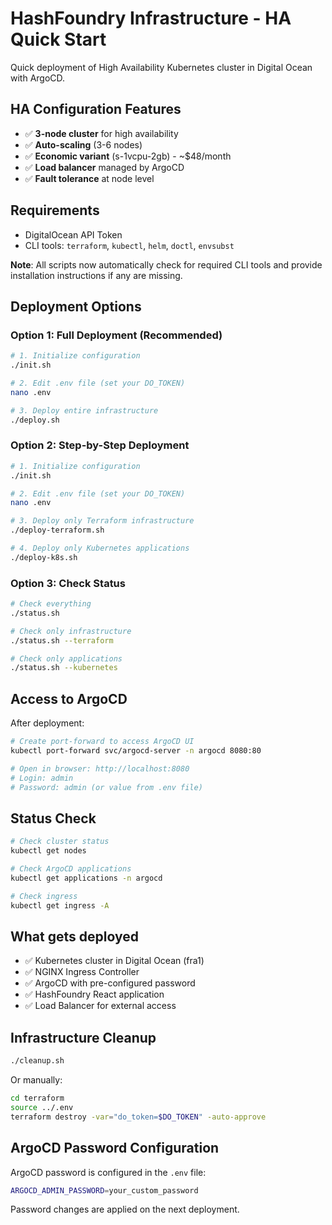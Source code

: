 # HashFoundry Infrastructure - HA Quick Start

Quick deployment of High Availability Kubernetes cluster in Digital Ocean with ArgoCD.

## HA Configuration Features

- ✅ **3-node cluster** for high availability
- ✅ **Auto-scaling** (3-6 nodes)
- ✅ **Economic variant** (s-1vcpu-2gb) - ~$48/month
- ✅ **Load balancer** managed by ArgoCD
- ✅ **Fault tolerance** at node level

## Requirements

- DigitalOcean API Token
- CLI tools: `terraform`, `kubectl`, `helm`, `doctl`, `envsubst`

**Note**: All scripts now automatically check for required CLI tools and provide installation instructions if any are missing.

## Deployment Options

### Option 1: Full Deployment (Recommended)
```bash
# 1. Initialize configuration
./init.sh

# 2. Edit .env file (set your DO_TOKEN)
nano .env

# 3. Deploy entire infrastructure
./deploy.sh
```

### Option 2: Step-by-Step Deployment
```bash
# 1. Initialize configuration
./init.sh

# 2. Edit .env file (set your DO_TOKEN)
nano .env

# 3. Deploy only Terraform infrastructure
./deploy-terraform.sh

# 4. Deploy only Kubernetes applications
./deploy-k8s.sh
```

### Option 3: Check Status
```bash
# Check everything
./status.sh

# Check only infrastructure
./status.sh --terraform

# Check only applications
./status.sh --kubernetes
```

## Access to ArgoCD

After deployment:

```bash
# Create port-forward to access ArgoCD UI
kubectl port-forward svc/argocd-server -n argocd 8080:80

# Open in browser: http://localhost:8080
# Login: admin
# Password: admin (or value from .env file)
```

## Status Check

```bash
# Check cluster status
kubectl get nodes

# Check ArgoCD applications
kubectl get applications -n argocd

# Check ingress
kubectl get ingress -A
```

## What gets deployed

- ✅ Kubernetes cluster in Digital Ocean (fra1)
- ✅ NGINX Ingress Controller
- ✅ ArgoCD with pre-configured password
- ✅ HashFoundry React application
- ✅ Load Balancer for external access

## Infrastructure Cleanup

```bash
./cleanup.sh
```

Or manually:

```bash
cd terraform
source ../.env
terraform destroy -var="do_token=$DO_TOKEN" -auto-approve
```

## ArgoCD Password Configuration

ArgoCD password is configured in the `.env` file:

```bash
ARGOCD_ADMIN_PASSWORD=your_custom_password
```

Password changes are applied on the next deployment.

